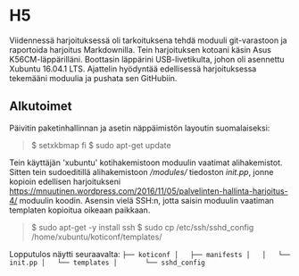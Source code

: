 # H5

Viidennessä harjoituksessä oli tarkoituksena tehdä moduuli git-varastoon ja raportoida harjoitus Markdownilla. Tein harjoituksen kotoani käsin Asus K56CM-läppärilläni. Boottasin läppärini USB-livetikulta, johon oli asennettu Xubuntu 16.04.1 LTS. Ajattelin hyödyntää edellisessä harjoituksessa tekemääni moduulia ja pushata sen GitHubiin.

## Alkutoimet

Päivitin paketinhallinnan ja asetin näppäimistön layoutin suomalaiseksi:
> $ setxkbmap fi
> $ sudo apt-get update

Tein käyttäjän 'xubuntu' kotihakemistoon moduulin vaatimat alihakemistot. Sitten tein sudoeditillä alihakemistoon */modules/* tiedoston *init.pp*, jonne kopioin edellisen harjoitukseni https://mnuutinen.wordpress.com/2016/11/05/palvelinten-hallinta-harjoitus-4/ moduulin koodin. Asensin vielä SSH:n, jotta saisin moduulin vaatiman templaten kopioitua oikeaan paikkaan.

> $ sudo apt-get -y install ssh
> $ sudo cp /etc/ssh/sshd_config /home/xubuntu/koticonf/templates/

Lopputulos näytti seuraavalta:
`
├── koticonf
│   ├── manifests
│   │   └── init.pp
│   └── templates
│       └── sshd_config
`









